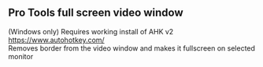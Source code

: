 ## Pro Tools full screen video window
(Windows only)
Requires working install of AHK v2 https://www.autohotkey.com/ <br>
Removes border from the video window and makes it fullscreen on selected monitor
